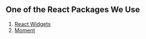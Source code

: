 ## One of the React Packages We Use

1. [React Widgets](https://jquense.github.io/react-widgets/docs/)
1. [Moment](http://momentjs.com/docs/) 
